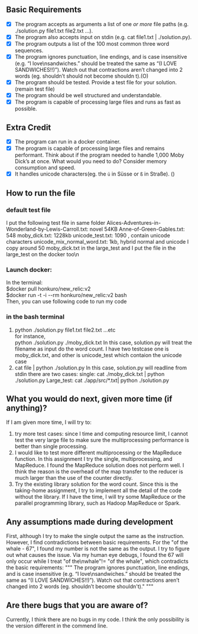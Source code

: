 ## Basic Requirements
- [x] The program accepts as arguments a list of one *or more* file paths (e.g. ./solution.py file1.txt file2.txt …).
- [x] The program also accepts input on stdin (e.g. cat file1.txt | ./solution.py).
- [x] The program outputs a list of the 100 most common three word sequences.
- [x] The program ignores punctuation, line endings, and is case insensitive (e.g. “I love\nsandwiches.” should be treated the same as “(I LOVE SANDWICHES!!)”). Watch out that contractions aren’t changed into 2 words (eg. shouldn’t should not become shouldn t).(O)
- [x] The program should be tested. Provide a test file for your solution. (remain test file)
- [x] The program should be well structured and understandable.
- [x] The program is capable of processing large files and runs as fast as possible.
## Extra Credit
- [x] The program can run in a docker container.
- [x] The program is capable of processing large files and remains performant. Think about if the program needed to handle 1,000 Moby Dick’s at once. What would you need to do? Consider memory consumption and speed.
- [x] It handles unicode characters(eg. the `ü` in Süsse or `ß` in Straße). ()
## How to run the file
### default test file
I put the following test file in same folder
  Alices-Adventures-in-Wonderland-by-Lewis-Carroll.txt: novel 54KB
  Anne-of-Green-Gables.txt: 548
  moby_dick.txt: 1228kb 
  unicode_test.txt: 1090 , contain unicode characters
  unicode_mix_normal_word.txt: 1kb, hybrid normal and unicode
I copy around 50 moby_dick.txt in the large_test and I put the file in the large_test on the docker too\n
### Launch docker:
In the terminal: \
  $docker pull honkuro/new_relic:v2 \
  $docker run -t -i --rm honkuro/new_relic:v2 bash \
Then, you can use following code to run my code 
### in the bash terminal
1. python ./solution.py file1.txt file2.txt ...etc \
for instance, \
  python ./solution.py ./moby_dick.txt
In this case, solution.py will treat the filename as input do the word count. I have two testcase one is moby_dick.txt, and other is unicode_test which contaion the unicode case
2. cat file | python ./solution.py
In this case, solution.py will readline from stdin
there are two cases:
  single: cat ./moby_dick.txt | python ./solution.py
  Large_test: cat ./app/src/*.txt| python ./solution.py

## What you would do next, given more time (if anything)?
If I am given more time, I will try to:
1. try more test cases: since I time and computing resource limit, I cannot test the very large file
to make sure the multiprocessing performance is better than single processing.
2. I would like to test more different multiprocessing or the MapReduce function. In this assignment
I try the single, multiprocessing, and MapReduce. I found the MapReduce solution does not perform well.
I think the reason is the overhead of the map transfer to the reducer is much larger than the use of the counter
directly.
3. Try the existing library solution for the word count.
Since this is the taking-home assignment, I try to implement all the detail of the code without the library.
If I have the time, I will try some MapReduce or the parallel programming library, such as Hadoop MapReduce
or Spark.

## Any assumptions made during development
First, although I try to make the single output the same as the instruction. However, I find contradictions
between basic requirements. For the "of the whale - 67", I found my number is not the same as the output. I try
to figure out what causes the issue. Via my human eye debugs, I found the 67 will only occur while I treat
"of the\nwhale"!= "of the whale", which contradicts the basic requirements:
"""
The program ignores punctuation, line endings,
and is case insensitive (e.g. “I love\nsandwiches.”
should be treated the same as “(I LOVE SANDWICHES!!)”).
Watch out that contractions aren’t changed into 2 words
(eg. shouldn’t become shouldn't)."
"""
## Are there bugs that you are aware of?
Currently, I think there are no bugs in my code.
I think the only possibility is the version different in the commend
line.
